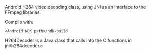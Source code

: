 
Android H264 video decoding class, using JNI as an interface to the FFmpeg libraries.

Compile with:

    <Android NDK path>/ndk-build

H264Decoder is a Java class that calls into the C functions in jni/h264decoder.c
